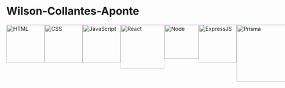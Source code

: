 # Wilson-Collantes-Aponte
<!-- ![HTML](https://as2.ftcdn.net/v2/jpg/05/26/84/51/1000_F_526845142_2HDezW65o5jJqyvfpOj4AGQCd8A9GXfu.jpg){width="300" height="200"} -->
<div style="display: flex; justify-content: space-between;">
<img src="https://www.w3.org/html/logo/downloads/HTML5_Badge_512.png" alt="HTML" width="100">
<img src="https://upload.wikimedia.org/wikipedia/commons/thumb/6/62/CSS3_logo.svg/2048px-CSS3_logo.svg.png" alt="CSS" width="100">
<img src="https://upload.wikimedia.org/wikipedia/commons/thumb/9/99/Unofficial_JavaScript_logo_2.svg/512px-Unofficial_JavaScript_logo_2.svg.png?20141107110902" alt="JavaScript" width="100">
<img src="https://upload.wikimedia.org/wikipedia/commons/thumb/a/a7/React-icon.svg/1150px-React-icon.svg.png" alt="React" width="115">
<img src="https://static-00.iconduck.com/assets.00/node-js-icon-227x256-913nazt0.png" alt="Node" width="90">
<img src="https://encrypted-tbn0.gstatic.com/images?q=tbn:ANd9GcQ18v7qjb95jfqfBueH0PMFkla_3cPQQORDPL_pkACa7Z1IpqKY-8fkvEv75YiV5cwwRXE&usqp=CAU" alt="ExpressJS" width="100">
<img src="https://miro.medium.com/v2/resize:fit:1024/0*VLLYS8MznQJXq-1_.jpg" alt="Prisma" width="150">
<img src="https://upload.wikimedia.org/wikipedia/commons/thumb/d/d5/Tailwind_CSS_Logo.svg/320px-Tailwind_CSS_Logo.svg.png" alt="Tailwindcss" width="150">
<img src="https://upload.wikimedia.org/wikipedia/commons/thumb/b/b2/Bootstrap_logo.svg/1280px-Bootstrap_logo.svg.png" alt="Bootstrap" width="125">
<img src="https://www.wpgraphql.com/_next/image?url=%2Flogos%2Flogo-nextjs.png&w=384&q=75" alt="Next.js" width="100">
<img src="https://d4.alternativeto.net/j2Qe4O0p2F7OmLkdOlu6o3xcNg1_OGI3lOYJ6CXXzFs/rs:fill:280:280:0/g:ce:0:0/YWJzOi8vZGlzdC9pY29ucy9hc3Ryby13ZWItZnJhbWV3b3JrXzIwOTAyOC5wbmc.png" alt="Astro" width="100">
<img src="https://next-auth.js.org/img/logo/logo-sm.png" alt="NextAuth.js" width="90">
<img src="https://th.bing.com/th/id/OIP._Q4FjQNxbzA8K2drm_KbbQHaE8?rs=1&pid=ImgDetMain" alt="Mercado-Pago" width="125">
</div>
